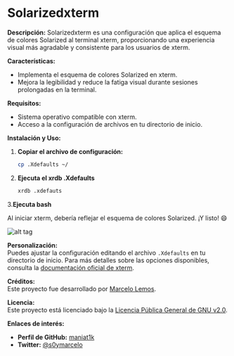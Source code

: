 # Solarizedxterm

**Descripción:**
Solarizedxterm es una configuración que aplica el esquema de colores Solarized al terminal xterm, proporcionando una experiencia visual más agradable y consistente para los usuarios de xterm.

**Características:**
- Implementa el esquema de colores Solarized en xterm.
- Mejora la legibilidad y reduce la fatiga visual durante sesiones prolongadas en la terminal.

**Requisitos:**
- Sistema operativo compatible con xterm.
- Acceso a la configuración de archivos en tu directorio de inicio.

**Instalación y Uso:**
1. **Copiar el archivo de configuración:**
   ```bash
   cp .Xdefaults ~/

2. **Ejecuta el xrdb .Xdefaults**
   ```bash
   xrdb .xdefauts

3.**Ejecuta bash**

Al iniciar xterm, debería reflejar el esquema de colores Solarized. ¡Y listo! 😄

![alt tag](https://raw.githubusercontent.com/maniat1k/Solarizedxterm/master/img_solarized.png)

**Personalización:**  
Puedes ajustar la configuración editando el archivo `.Xdefaults` en tu directorio de inicio. Para más detalles sobre las opciones disponibles, consulta la [documentación oficial de xterm](https://invisible-island.net/xterm/manpage/xterm.html).

**Créditos:**  
Este proyecto fue desarrollado por [Marcelo Lemos](https://github.com/maniat1k).

**Licencia:**  
Este proyecto está licenciado bajo la [Licencia Pública General de GNU v2.0](LICENSE).

**Enlaces de interés:**  
- **Perfil de GitHub:** [maniat1k](https://github.com/maniat1k)
- **Twitter:** [@s0ymarcelo](https://x.com/s0ymarcelo)
